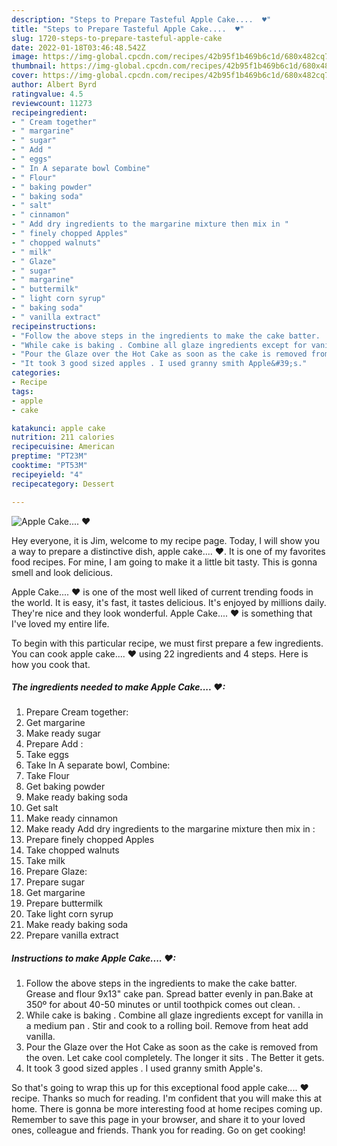 ```yaml
---
description: "Steps to Prepare Tasteful Apple Cake....  ♥"
title: "Steps to Prepare Tasteful Apple Cake....  ♥"
slug: 1720-steps-to-prepare-tasteful-apple-cake
date: 2022-01-18T03:46:48.542Z
image: https://img-global.cpcdn.com/recipes/42b95f1b469b6c1d/680x482cq70/apple-cake-recipe-main-photo.jpg
thumbnail: https://img-global.cpcdn.com/recipes/42b95f1b469b6c1d/680x482cq70/apple-cake-recipe-main-photo.jpg
cover: https://img-global.cpcdn.com/recipes/42b95f1b469b6c1d/680x482cq70/apple-cake-recipe-main-photo.jpg
author: Albert Byrd
ratingvalue: 4.5
reviewcount: 11273
recipeingredient:
- " Cream together"
- " margarine"
- " sugar"
- " Add "
- " eggs"
- " In A separate bowl Combine"
- " Flour"
- " baking powder"
- " baking soda"
- " salt"
- " cinnamon"
- " Add dry ingredients to the margarine mixture then mix in "
- " finely chopped Apples"
- " chopped walnuts"
- " milk"
- " Glaze"
- " sugar"
- " margarine"
- " buttermilk"
- " light corn syrup"
- " baking soda"
- " vanilla extract"
recipeinstructions:
- "Follow the above steps in the ingredients to make the cake batter.  Grease and flour 9x13&#34; cake pan. Spread batter evenly in pan.Bake at 350º for about 40-50 minutes or until toothpick comes out clean. ."
- "While cake is baking . Combine all glaze ingredients except for vanilla in a medium pan . Stir and cook to a rolling boil. Remove from heat add vanilla."
- "Pour the Glaze over the Hot Cake as soon as the cake is removed from the oven.  Let cake cool completely.  The longer it sits . The Better it gets."
- "It took 3 good sized apples . I used granny smith Apple&#39;s."
categories:
- Recipe
tags:
- apple
- cake

katakunci: apple cake 
nutrition: 211 calories
recipecuisine: American
preptime: "PT23M"
cooktime: "PT53M"
recipeyield: "4"
recipecategory: Dessert

---
```



![Apple Cake....  ♥](https://img-global.cpcdn.com/recipes/42b95f1b469b6c1d/680x482cq70/apple-cake-recipe-main-photo.jpg)

Hey everyone, it is Jim, welcome to my recipe page. Today, I will show you a way to prepare a distinctive dish, apple cake....  ♥. It is one of my favorites food recipes. For mine, I am going to make it a little bit tasty. This is gonna smell and look delicious.

Apple Cake....  ♥ is one of the most well liked of current trending foods in the world. It is easy, it's fast, it tastes delicious. It's enjoyed by millions daily. They're nice and they look wonderful. Apple Cake....  ♥ is something that I've loved my entire life.




To begin with this particular recipe, we must first prepare a few ingredients. You can cook apple cake....  ♥ using 22 ingredients and 4 steps. Here is how you cook that.

<!--inarticleads1-->

##### The ingredients needed to make Apple Cake....  ♥:

1. Prepare  Cream together:
1. Get  margarine
1. Make ready  sugar
1. Prepare  Add :
1. Take  eggs
1. Take  In A separate bowl, Combine:
1. Take  Flour
1. Get  baking powder
1. Make ready  baking soda
1. Get  salt
1. Make ready  cinnamon
1. Make ready  Add dry ingredients to the margarine mixture then mix in :
1. Prepare  finely chopped Apples
1. Take  chopped walnuts
1. Take  milk
1. Prepare  Glaze:
1. Prepare  sugar
1. Get  margarine
1. Prepare  buttermilk
1. Take  light corn syrup
1. Make ready  baking soda
1. Prepare  vanilla extract




<!--inarticleads2-->

##### Instructions to make Apple Cake....  ♥:

1. Follow the above steps in the ingredients to make the cake batter.  Grease and flour 9x13&#34; cake pan. Spread batter evenly in pan.Bake at 350º for about 40-50 minutes or until toothpick comes out clean. .
1. While cake is baking . Combine all glaze ingredients except for vanilla in a medium pan . Stir and cook to a rolling boil. Remove from heat add vanilla.
1. Pour the Glaze over the Hot Cake as soon as the cake is removed from the oven.  Let cake cool completely.  The longer it sits . The Better it gets.
1. It took 3 good sized apples . I used granny smith Apple&#39;s.




So that's going to wrap this up for this exceptional food apple cake....  ♥ recipe. Thanks so much for reading. I'm confident that you will make this at home. There is gonna be more interesting food at home recipes coming up. Remember to save this page in your browser, and share it to your loved ones, colleague and friends. Thank you for reading. Go on get cooking!
